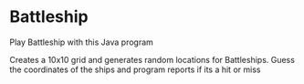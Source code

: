 # Battleship

Play Battleship with this Java program

Creates a 10x10 grid and generates random locations for Battleships. 
Guess the coordinates of the ships and program reports if its a hit or miss
